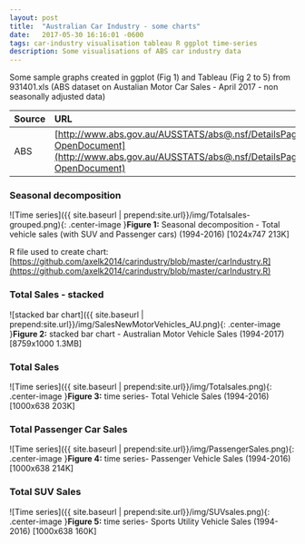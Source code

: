 ```yaml
---
layout: post
title:  "Australian Car Industry - some charts"
date:   2017-05-30 16:16:01 -0600
tags: car-industry visualisation tableau R ggplot time-series
description: Some visualisations of ABS car industry data
---
```


Some sample graphs created in ggplot (Fig 1) and Tableau (Fig 2 to 5) from 931401.xls (ABS dataset on Austalian Motor Car Sales - April 2017 - non seasonally adjusted data)

| Source | URL         | Datetime |
|:-------------|:------------------|:------|
| ABS          | [http://www.abs.gov.au/AUSSTATS/abs@.nsf/DetailsPage/9314.0April%202017?OpenDocument](http://www.abs.gov.au/AUSSTATS/abs@.nsf/DetailsPage/9314.0April%202017?OpenDocument) |  2017-05-24 11:44am  |


### Seasonal decomposition
![Time series]({{ site.baseurl | prepend:site.url}}/img/Totalsales-grouped.png){: .center-image }<b>Figure 1:</b> Seasonal decomposition - Total vehicle sales (with SUV and Passenger cars) (1994-2016)  [1024x747 213K]

R file used to create chart: [https://github.com/axelk2014/carindustry/blob/master/carIndustry.R](https://github.com/axelk2014/carindustry/blob/master/carIndustry.R)

### Total Sales - stacked
![stacked bar chart]({{ site.baseurl | prepend:site.url}}/img/SalesNewMotorVehicles_AU.png){: .center-image }<b>Figure 2:</b> stacked bar chart - Australian Motor Vehicle Sales (1994-2017)   [8759x1000 1.3MB]

### Total Sales
![Time series]({{ site.baseurl | prepend:site.url}}/img/Totalsales.png){: .center-image }<b>Figure 3:</b> time series- Total Vehicle Sales (1994-2016)   [1000x638 203K]

### Total Passenger Car Sales
![Time series]({{ site.baseurl | prepend:site.url}}/img/PassengerSales.png){: .center-image }<b>Figure 4:</b> time series- Passenger Vehicle Sales (1994-2016)   [1000x638 214K]

### Total SUV Sales
![Time series]({{ site.baseurl | prepend:site.url}}/img/SUVsales.png){: .center-image }<b>Figure 5:</b> time series- Sports Utility Vehicle Sales (1994-2016)  [1000x638 160K]
